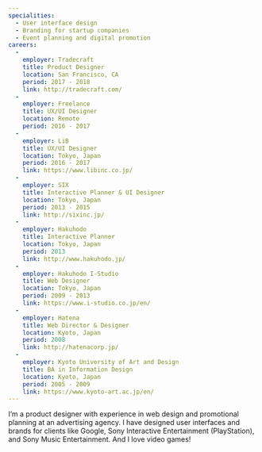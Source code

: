 ```yaml
---
specialities:
  - User interface design
  - Branding for startup companies
  - Event planning and digital promotion
careers:
  -
    employer: Tradecraft
    title: Product Designer
    location: San Francisco, CA
    period: 2017 - 2018
    link: http://tradecraft.com/
  -
    employer: Freelance
    title: UX/UI Designer
    location: Remote
    period: 2016 - 2017
  -
    employer: LiB
    title: UX/UI Designer
    location: Tokyo, Japan
    period: 2016 - 2017
    link: https://www.libinc.co.jp/
  -
    employer: SIX
    title: Interactive Planner & UI Designer
    location: Tokyo, Japan
    period: 2013 - 2015
    link: http://sixinc.jp/
  -
    employer: Hakuhodo
    title: Interactive Planner
    location: Tokyo, Japan
    period: 2013
    link: http://www.hakuhodo.jp/
  -
    employer: Hakuhodo I-Studio
    title: Web Designer
    location: Tokyo, Japan
    period: 2009 - 2013
    link: https://www.i-studio.co.jp/en/
  -
    employer: Hatena
    title: Web Director & Designer
    location: Kyoto, Japan
    period: 2008
    link: http://hatenacorp.jp/
  -
    employer: Kyoto University of Art and Design
    title: BA in Information Design
    location: Kyoto, Japan
    period: 2005 - 2009
    link: https://www.kyoto-art.ac.jp/en/
---
```


I’m a product designer with experience in web design and promotional planning at an advertising agency. I have designed user interfaces and brands for clients like Google, Sony Interactive Entertainment (PlayStation), and Sony Music Entertainment. And I love video games!
